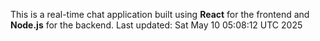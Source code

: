 This is a real-time chat application built using **React** for the frontend and **Node.js** for the backend.
Last updated: Sat May 10 05:08:12 UTC 2025
